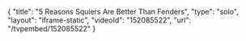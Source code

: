 {
    "title": "5 Reasons Squiers Are Better Than Fenders",
    "type": "solo",
    "layout": "iframe-static",
    "videoId": "152085522",
    "url": "\/tvpembed\/152085522"
}